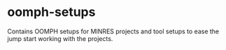 # oomph-setups
Contains OOMPH setups for MINRES projects and tool setups to ease the jump start working with the projects.
